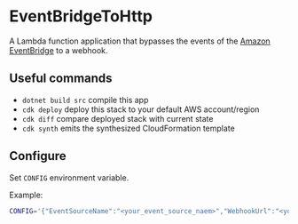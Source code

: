 # EventBridgeToHttp

A Lambda function application that bypasses the events of the [Amazon EventBridge](https://aws.amazon.com/eventbridge/) to a webhook.

## Useful commands

* `dotnet build src` compile this app
* `cdk deploy`       deploy this stack to your default AWS account/region
* `cdk diff`         compare deployed stack with current state
* `cdk synth`        emits the synthesized CloudFormation template

## Configure

Set `CONFIG` environment variable.

Example:
```sh
CONFIG='{"EventSourceName":"<your_event_source_naem>","WebhookUrl":"<your_webhook_url>"}'
```
